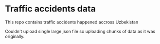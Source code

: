 # Traffic accidents data

This repo contains traffic accidents happened accross Uzbekistan

Couldn't upload single large json file so uploading chunks of data as it was originally.
